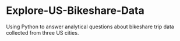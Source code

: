 # Explore-US-Bikeshare-Data
Using Python to answer analytical questions about bikeshare trip data collected from three US cities.
